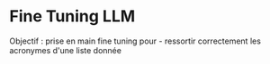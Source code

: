 # Fine Tuning LLM

Objectif : prise en main fine tuning pour 
    - ressortir correctement les acronymes d'une liste donnée

